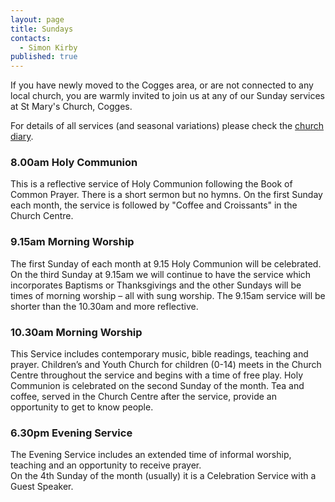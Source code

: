 ```yaml
---
layout: page
title: Sundays
contacts: 
  - Simon Kirby
published: true
---
```


If you have newly moved to the Cogges area, or are not connected to any local church, you are warmly invited to join us at any of our Sunday services at St Mary's Church, Cogges.

For details of all services (and seasonal variations) please check the [church diary](./events.html).

### 8.00am Holy Communion
This is a reflective service of Holy Communion following the Book of Common Prayer. There is a short sermon but no hymns. On the first Sunday each month, the service is followed by "Coffee and Croissants" in the Church Centre.

### 9.15am Morning Worship 
The first Sunday of each month at 9.15 Holy Communion will be celebrated.  On the third Sunday at 9.15am we will continue to have the service which incorporates Baptisms or Thanksgivings and the other Sundays will be times of morning worship – all with sung worship. The 9.15am service will be shorter than the 10.30am and more reflective.

### 10.30am Morning Worship
This Service includes contemporary music, bible readings, teaching and prayer. Children’s and Youth Church for children (0-14) meets in the Church Centre throughout the service and begins with a time of free play. Holy Communion is celebrated on the second Sunday of the month. Tea and coffee, served in the Church Centre after the service, provide an opportunity to get to know people.

### 6.30pm Evening Service
The Evening Service includes an extended time of informal worship, teaching and an opportunity to receive prayer.   
On the 4th Sunday of the month (usually) it is a Celebration Service with a Guest Speaker.


